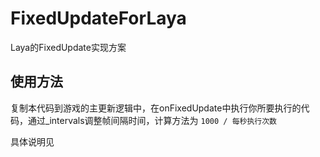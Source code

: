 # FixedUpdateForLaya
Laya的FixedUpdate实现方案

## 使用方法

复制本代码到游戏的主更新逻辑中，在onFixedUpdate中执行你所要执行的代码，通过_intervals调整帧间隔时间，计算方法为 `1000 / 每秒执行次数`

具体说明见 [](https://busyo.buzz/article/f6c36db9b473/)